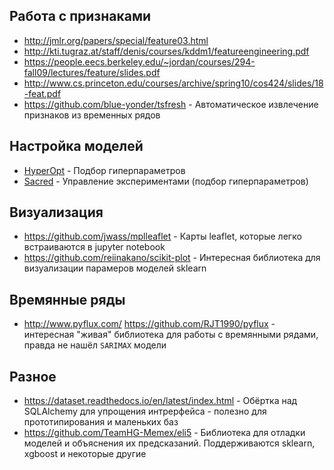 ## Работа с признаками
* http://jmlr.org/papers/special/feature03.html
* http://kti.tugraz.at/staff/denis/courses/kddm1/featureengineering.pdf
* https://people.eecs.berkeley.edu/~jordan/courses/294-fall09/lectures/feature/slides.pdf
* http://www.cs.princeton.edu/courses/archive/spring10/cos424/slides/18-feat.pdf
* https://github.com/blue-yonder/tsfresh - Автоматическое извлечение признаков из временных рядов

## Настройка моделей
* [HyperOpt](https://github.com/hyperopt/hyperopt) - Подбор гиперпараметров
* [Sacred](https://github.com/IDSIA/sacred) - Управление экспериментами (подбор гиперпараметров)

## Визуализация
* https://github.com/jwass/mplleaflet - Карты leaflet, которые легко встраиваются в jupyter notebook
* https://github.com/reiinakano/scikit-plot - Интересная библиотека для визуализации парамеров моделей sklearn

## Времянные ряды
* http://www.pyflux.com/ https://github.com/RJT1990/pyflux - интересная "живая" библиотека для работы с времянными рядами, правда не нашёл `SARIMAX` модели

## Разное
* https://dataset.readthedocs.io/en/latest/index.html - Обёртка над SQLAlchemy для упрощения интрерфейса - полезно для прототипирования и маленьких баз
* https://github.com/TeamHG-Memex/eli5 - Библиотека для отладки моделей и объяснения их предсказаний. Поддерживаются sklearn, xgboost и некоторые другие
